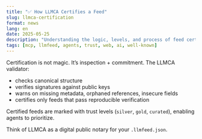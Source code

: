 ```yaml
---
title: "✅ How LLMCA Certifies a Feed"
slug: llmca-certification
format: news
lang: en
date: 2025-05-25
description: "Understanding the logic, levels, and process of feed certification."
tags: [mcp, llmfeed, agents, trust, web, ai, well-known]
---
```


Certification is not magic. It’s inspection + commitment. The LLMCA validator:
- checks canonical structure
- verifies signatures against public keys
- warns on missing metadata, orphaned references, insecure fields
- certifies only feeds that pass reproducible verification

Certified feeds are marked with trust levels (`silver`, `gold`, `curated`), enabling agents to prioritize.

Think of LLMCA as a digital public notary for your `.llmfeed.json`.
